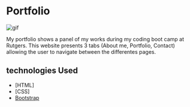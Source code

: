 # Portfolio

![gif](assets/images/portfolio.gif)

My portfolio shows a panel of my works during my coding boot camp at Rutgers.
This website presents 3 tabs (About me, Portfolio, Contact) allowing the user to navigate between the differentes pages. 

## technologies Used

* [HTML]
* [CSS]
* [Bootstrap](https://getbootstrap.com/)


